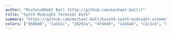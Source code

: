 ```yaml
---
author: "Micha\u00ebl Ball (http://github.com/michael-ball/)"
title: "Synth Midnight Terminal Dark"
summary: "https://github.com/michael-ball/base16-synth-midnight-scheme"
colors: ["050608", "1a1b1c", "28292a", "474849", "a3a5a6", "c1c3c4", "cfd1d2", "dddfe0", "b53b50", "ea770d", "c9d364", "06ea61", "42fff9", "03aeff", "ea5ce2", "cd6320"]
---
```

